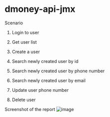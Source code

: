 # dmoney-api-jmx
Scenario
1. Login to user
2. Get user list
3. Create a user
4. Search newly created user by id
5. Search newly created user by phone number

6. Search newly created user by email

7. Update user phone number
8. Delete user

Screenshot of the report
![image](https://user-images.githubusercontent.com/75937084/194122529-20d181ca-fd3c-46c9-b6e1-f45194248fca.png)

